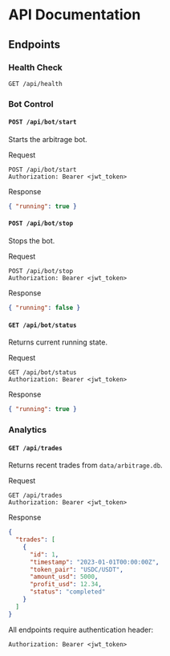 # API Documentation

## Endpoints

### Health Check
```
GET /api/health
```

### Bot Control

#### `POST /api/bot/start`

Starts the arbitrage bot.

Request
```http
POST /api/bot/start
Authorization: Bearer <jwt_token>
```

Response
```json
{ "running": true }
```

#### `POST /api/bot/stop`

Stops the bot.

Request
```http
POST /api/bot/stop
Authorization: Bearer <jwt_token>
```

Response
```json
{ "running": false }
```

#### `GET /api/bot/status`

Returns current running state.

Request
```http
GET /api/bot/status
Authorization: Bearer <jwt_token>
```

Response
```json
{ "running": true }
```

### Analytics

#### `GET /api/trades`

Returns recent trades from `data/arbitrage.db`.

Request
```http
GET /api/trades
Authorization: Bearer <jwt_token>
```

Response
```json
{
  "trades": [
    {
      "id": 1,
      "timestamp": "2023-01-01T00:00:00Z",
      "token_pair": "USDC/USDT",
      "amount_usd": 5000,
      "profit_usd": 12.34,
      "status": "completed"
    }
  ]
}
```

All endpoints require authentication header:
```
Authorization: Bearer <jwt_token>
```
